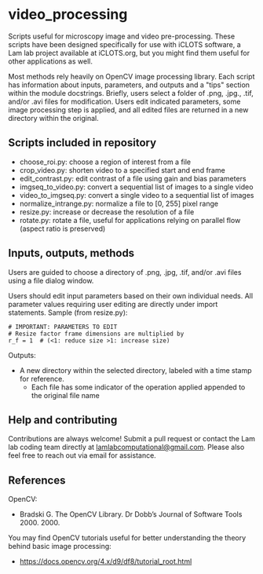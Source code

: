 # video_processing
Scripts useful for microscopy image and video pre-processing.
These scripts have been designed specifically for use with iCLOTS software, a Lam lab project available at iCLOTS.org, but you might find them useful for other applications as well.

Most methods rely heavily on OpenCV image processing library. Each script has information about inputs, parameters, and outputs and a "tips" section within the module docstrings. Briefly, users select a folder of .png, .jpg., .tif, and/or .avi files for modification. Users edit indicated parameters, some image processing step is applied, and all edited files are returned in a new directory within the original.

## Scripts included in repository
- choose_roi.py: choose a region of interest from a file
- crop_video.py: shorten video to a specified start and end frame
- edit_contrast.py: edit contrast of a file using gain and bias parameters
- imgseq_to_video.py: convert a sequential list of images to a single video
- video_to_imgseq.py: convert a single video to a sequential list of images
- normalize_intrange.py: normalize a file to [0, 255] pixel range
- resize.py: increase or decrease the resolution of a file
- rotate.py: rotate a file, useful for applications relying on parallel flow (aspect ratio is preserved)

## Inputs, outputs, methods

Users are guided to choose a directory of .png, .jpg, .tif, and/or .avi files using a file dialog window.

Users should edit input parameters based on their own individual needs. All parameter values requiring user editing are directly under import statements. Sample (from resize.py):

```
# IMPORTANT: PARAMETERS TO EDIT
# Resize factor frame dimensions are multiplied by
r_f = 1  # (<1: reduce size >1: increase size)

```

Outputs:
- A new directory within the selected directory, labeled with a time stamp for reference.
  - Each file has some indicator of the operation applied appended to the original file name

## Help and contributing
Contributions are always welcome! Submit a pull request or contact the Lam lab coding team directly at lamlabcomputational@gmail.com. Please also feel free to reach out via email for assistance. 

## References
OpenCV:
- Bradski G. The OpenCV Library. Dr Dobb’s Journal of Software Tools 2000. 2000.

You may find OpenCV tutorials useful for better understanding the theory behind basic image processing:
- https://docs.opencv.org/4.x/d9/df8/tutorial_root.html
